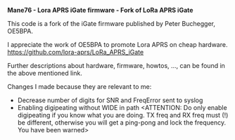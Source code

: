 <b>Mane76 - Lora APRS iGate firmware - Fork of LoRa APRS iGate</b>

This code is a fork of the iGate firmware published by Peter Buchegger, OE5BPA.

I appreciate the work of OE5BPA to promote Lora APRS on cheap hardware. https://github.com/lora-aprs/LoRa_APRS_iGate

Further descriptions about hardware, firmware, howtos, ..., can be found in the above mentioned link.

Changes I made because they are relevant to me:

- Decrease number of digits for SNR and FreqError sent to syslog
- Enabling digipeating without WIDE in path <ATTENTION: Do only enable digipeating if you know what you are doing. TX freq and RX freq must (!) be different, otherwise you will get a ping-pong and lock the frequency. You have been warned>

